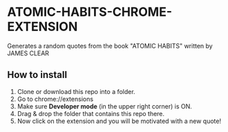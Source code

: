# ATOMIC-HABITS-CHROME-EXTENSION
Generates a random quotes from the book "ATOMIC HABITS" written by JAMES CLEAR
## How to install

1. Clone or download this repo into a folder.
1. Go to chrome://extensions
2. Make sure **Developer mode** (in the upper right corner) is ON.
3. Drag & drop the folder that contains this repo there.
4. Now click on the extension and you will be motivated with a new quote!
